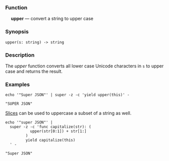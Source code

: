 ### Function

&emsp; **upper** &mdash; convert a string to upper case

### Synopsis

```
upper(s: string) -> string
```

### Description

The _upper_ function converts all lower case Unicode characters in `s`
to upper case and returns the result.

### Examples

```mdtest-command
echo '"Super JSON"' | super -z -c 'yield upper(this)' -
```

```mdtest-output
"SUPER JSON"
```

[Slices](../expressions#slices) can be used to uppercase a subset of a string as well.

```mdtest-command
echo '"super JSON"' |
  super -z -c 'func capitalize(str): (
           upper(str[0:1]) + str[1:]
         )
         yield capitalize(this)
  ' -
```

```mdtest-output
"Super JSON"
```
